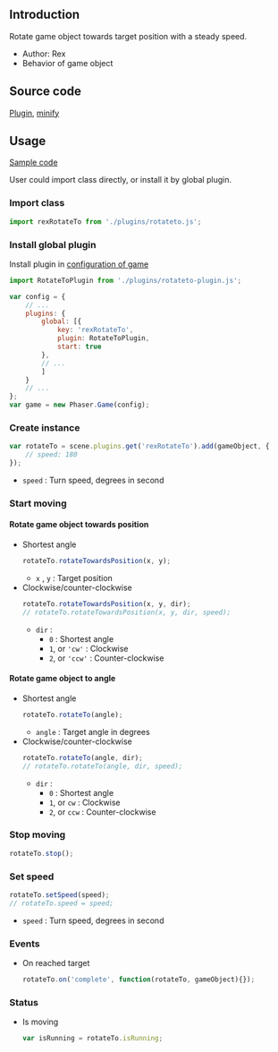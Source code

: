 ## Introduction

Rotate game object towards target position with a steady speed.

- Author: Rex
- Behavior of game object

## Source code

[Plugin](https://github.com/rexrainbow/phaser3-rex-notes/blob/master/plugins/rotateto-plugin.js), [minify](https://github.com/rexrainbow/phaser3-rex-notes/blob/master/plugins/dist/rexrotatetoplugin.min.js)

## Usage

[Sample code](https://github.com/rexrainbow/phaser3-rex-notes/tree/master/examples/rotateto)

User could import class directly, or install it by global plugin.

### Import class

```javascript
import rexRotateTo from './plugins/rotateto.js';
```

### Install global plugin

Install plugin in [configuration of game](game.md#configuration)

```javascript
import RotateToPlugin from './plugins/rotateto-plugin.js';

var config = {
    // ...
    plugins: {
        global: [{
            key: 'rexRotateTo',
            plugin: RotateToPlugin,
            start: true
        },
        // ...
        ]
    }
    // ...
};
var game = new Phaser.Game(config);
```

### Create instance

```javascript
var rotateTo = scene.plugins.get('rexRotateTo').add(gameObject, {
    // speed: 180
});
```

- `speed` : Turn speed, degrees in second

### Start moving

#### Rotate game object towards position

- Shortest angle
    ```javascript
    rotateTo.rotateTowardsPosition(x, y);
    ```
    - `x` , `y` : Target position
- Clockwise/counter-clockwise
    ```javascript
    rotateTo.rotateTowardsPosition(x, y, dir);
    // rotateTo.rotateTowardsPosition(x, y, dir, speed);
    ```
    - `dir` :
        - `0` : Shortest angle
        - `1`, or `'cw'` : Clockwise
        - `2`, or `'ccw'` : Counter-clockwise

#### Rotate game object to angle

- Shortest angle
    ```javascript
    rotateTo.rotateTo(angle);
    ```
    - `angle` : Target angle in degrees
- Clockwise/counter-clockwise
    ```javascript
    rotateTo.rotateTo(angle, dir);
    // rotateTo.rotateTo(angle, dir, speed);
    ```
    - `dir` :
        - `0` : Shortest angle
        - `1`, or `cw` : Clockwise
        - `2`, or `ccw` : Counter-clockwise

### Stop moving

```javascript
rotateTo.stop();
```

### Set speed

```javascript
rotateTo.setSpeed(speed);
// rotateTo.speed = speed;
```

- `speed` : Turn speed, degrees in second

### Events

- On reached target
    ```javascript
    rotateTo.on('complete', function(rotateTo, gameObject){});
    ```

### Status

- Is moving
    ```javascript
    var isRunning = rotateTo.isRunning;
    ```
